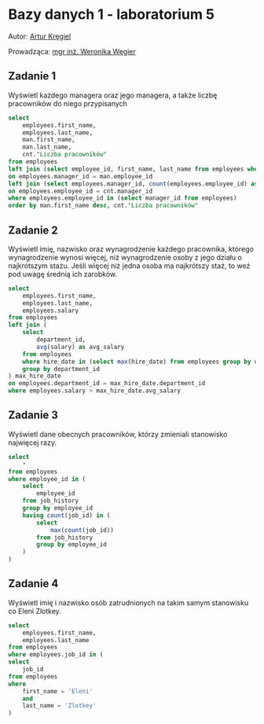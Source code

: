 # Bazy danych 1 - laboratorium 5

Autor: [Artur Kręgiel](https://github.com/arkregiel)

Prowadząca: [mgr inż. Weronika Węgier](https://www.kssk.pwr.edu.pl/users/wegier)

## Zadanie 1

Wyświetl każdego managera oraz jego managera, a także liczbę pracowników do niego przypisanych

```sql
select
    employees.first_name, 
    employees.last_name,
    man.first_name,
    man.last_name,
    cnt."Liczba pracowników"
from employees
left join (select employee_id, first_name, last_name from employees where employee_id in (select manager_id from employees)) man
on employees.manager_id = man.employee_id
left join (select employees.manager_id, count(employees.employee_id) as "Liczba pracowników" from employees group by employees.manager_id) cnt
on employees.employee_id = cnt.manager_id
where employees.employee_id in (select manager_id from employees)
order by man.first_name desc, cnt."Liczba pracowników"
```

## Zadanie 2

Wyświetl imię, nazwisko oraz wynagrodzenie każdego pracownika, którego
wynagrodzenie wynosi więcej, niż wynagrodzenie osoby z jego działu o
najkrótszym stażu. Jeśli więcej niż jedna osoba ma najkrótszy staż, to
weź pod uwagę średnią ich zarobków.

```sql
select
    employees.first_name, 
    employees.last_name,
    employees.salary
from employees
left join (
    select
        department_id,
        avg(salary) as avg_salary
    from employees
    where hire_date in (select max(hire_date) from employees group by department_id)
    group by department_id
) max_hire_date
on employees.department_id = max_hire_date.department_id
where employees.salary > max_hire_date.avg_salary
```

## Zadanie 3

Wyświetl dane obecnych pracowników, którzy zmieniali stanowisko najwięcej razy.

```sql
select
    *
from employees
where employee_id in (
    select
        employee_id
    from job_history
    group by employee_id
    having count(job_id) in (
        select
            max(count(job_id))
        from job_history
        group by employee_id
    )
)
```

## Zadanie 4

Wyświetl imię i nazwisko osób zatrudnionych na takim samym stanowisku
co Eleni Zlotkey.

```sql
select
    employees.first_name,
    employees.last_name
from employees
where employees.job_id in (
select
    job_id 
from employees
where
    first_name = 'Eleni'
    and
    last_name = 'Zlotkey'
)
```

